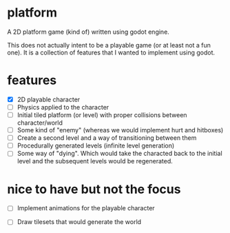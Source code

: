 # platform
A 2D platform game (kind of) written using godot engine.

This does not actually intent to be a playable game (or at least not a fun one). It is a collection of features that I wanted to implement using godot. 


# features
- [X] 2D playable character
- [ ] Physics applied to the character
- [ ] Initial tiled platform (or level) with proper collisions between character/world
- [ ] Some kind of "enemy" (whereas we would implement hurt and hitboxes)
- [ ] Create a second level and a way of transitioning between them
- [ ] Procedurally generated levels (infinite level generation)
- [ ] Some way of "dying". Which would take the characted back to the initial level and the subsequent levels would be regenerated. 

# nice to have but not the focus
- [ ] Implement animations for the playable character
- [ ] Draw tilesets that would generate the world

